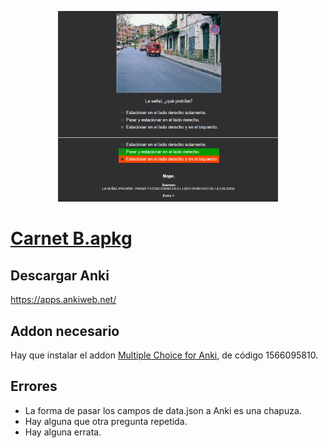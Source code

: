 
<div align="center">
  <p float="left">
    <img src="preview.png" width="70%" height="70%">
  </p>
</div>

# [Carnet B.apkg](https://github.com/donmerendolo/anki-carnet-B/raw/master/Carnet%20B.apkg)

## Descargar Anki
https://apps.ankiweb.net/

## Addon necesario
Hay que instalar el addon [Multiple Choice for Anki](https://ankiweb.net/shared/info/1566095810), de código 1566095810.

## Errores
 - La forma de pasar los campos de data.json a Anki es una chapuza.
 - Hay alguna que otra pregunta repetida.
 - Hay alguna errata.
 